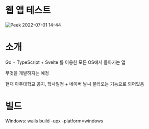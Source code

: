 # 웹 앱 테스트

![Peek 2022-07-01 14-44](https://user-images.githubusercontent.com/2356749/176831454-bbdff0b4-e4f2-4adf-ac58-54f2d7e45bdc.gif)

# 소개

Go + TypeScript + Svelte 를 이용한 모든 OS에서 돌아가는 앱

무엇을 개발하지는 예정

현재 아주대학교 공지, 학사일정 + 네이버 날씨 불러오는 기능으로 되어있음

# 빌드

Windows: wails build -upx -platform=windows